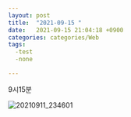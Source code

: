 ```yaml
---
layout: post
title:  "2021-09-15 "
date:   2021-09-15 21:04:18 +0900
categories: categories/Web
tags:
  -test
  -none

---
```


 

9시15분

![20210911_234601](https://raw.githubusercontent.com/ShinDongHun1/image_repo/main/img/20210911_234601.png)
